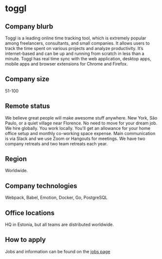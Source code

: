 # toggl

## Company blurb

Toggl is a leading online time tracking tool, which is extremely popular among freelancers, consultants, and small companies. It allows users to track the time spent on various projects and analyze productivity. It’s internet-based and can be up and running from scratch in less than a minute. Toggl has real time sync with the web application, desktop apps, mobile apps and browser extensions for Chrome and Firefox.

## Company size

51-100

## Remote status

We believe great people will make awesome stuff anywhere. New York, São Paulo, or a quiet village near Florence. No need to move for your dream job. We hire globally. You work locally. You'll get an allowance for your home office setup and monthly co-working space expense. Main communication is via Slack and we use Zoom or Hangouts for meetings. We have two company retreats and two team retreats each year.

## Region

Worldwide.

## Company technologies

Webpack, Babel, Emotion, Docker, Go, PostgreSQL

## Office locations

HQ in Estonia, but all teams are distributed worldwide.

## How to apply

Jobs and information can be found on the [jobs page](http://jobs.toggl.com)
